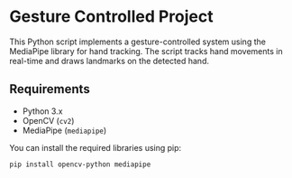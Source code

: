 # Gesture Controlled Project

This Python script implements a gesture-controlled system using the MediaPipe library for hand tracking. The script tracks hand movements in real-time and draws landmarks on the detected hand.

## Requirements

- Python 3.x
- OpenCV (`cv2`)
- MediaPipe (`mediapipe`)

You can install the required libraries using pip:

```bash
pip install opencv-python mediapipe
